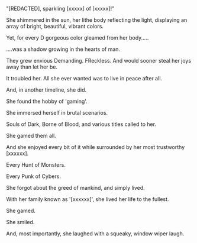 <!-- title: Gyatt -->

"\[REDACTED\], sparkling \[xxxxx\] of \[xxxxx\]!"

She shimmered in the sun, her lithe body reflecting the light, displaying an array of bright, beautiful, vibrant colors.

Yet, for every D gorgeous color gleamed from her body.....

....was a shadow growing in the hearts of man.

They grew envious Demanding. FReckless. And would sooner steal her joys away than let her be.

It troubled her. All she ever wanted was to live in peace after all.

And, in another timeline, she did.

She found the hobby of 'gaming'.

She immersed herself in brutal scenarios.

Souls of Dark, Borne of Blood, and various titles called to her.

She gamed them all.

And she enjoyed every bit of it while surrounded by her most trustworthy \[xxxxxx\].

Every Hunt of Monsters.

Every Punk of Cybers.

She forgot about the greed of mankind, and simply lived.

With her family known as '\[xxxxxx\]', she lived her life to the fullest.

She gamed.

She smiled.

And, most importantly, she laughed with a squeaky, window wiper laugh.
